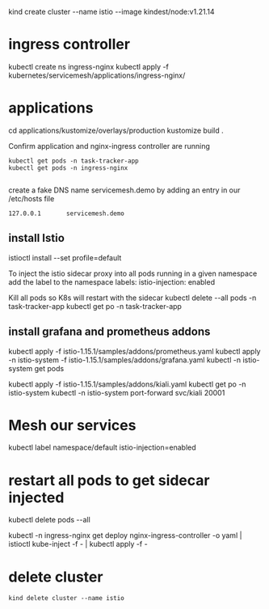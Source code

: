 kind create cluster --name istio --image kindest/node:v1.21.14


# ingress controller
kubectl create ns ingress-nginx
kubectl apply -f kubernetes/servicemesh/applications/ingress-nginx/

# applications
cd applications/kustomize/overlays/production
kustomize build .


Confirm application and nginx-ingress controller are running
```
kubectl get pods -n task-tracker-app
kubectl get pods -n ingress-nginx


```


create a fake DNS name servicemesh.demo by adding an entry in our /etc/hosts file

```
127.0.0.1       servicemesh.demo
```



## install Istio
istioctl install --set profile=default


To inject the istio sidecar proxy into all pods running in a given namespace
add the label to the namespace
  labels: 
    istio-injection: enabled

Kill all pods so K8s will restart with the sidecar
kubectl delete --all pods -n task-tracker-app
kubectl get po -n task-tracker-app


## install grafana and prometheus addons
kubectl apply -f istio-1.15.1/samples/addons/prometheus.yaml 
kubectl apply -n istio-system -f istio-1.15.1/samples/addons/grafana.yaml 
kubectl -n istio-system get pods


kubectl apply -f istio-1.15.1/samples/addons/kiali.yaml
kubectl get po -n istio-system
kubectl -n istio-system port-forward svc/kiali 20001



# Mesh our services

kubectl label namespace/default istio-injection=enabled

# restart all pods to get sidecar injected
kubectl delete pods --all

kubectl -n ingress-nginx get deploy nginx-ingress-controller  -o yaml | istioctl kube-inject -f - | kubectl apply -f -


# delete cluster
```kind delete cluster --name istio```